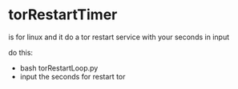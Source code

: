 # torRestartTimer
is for linux and it do a tor restart service with your seconds in input


do this:
- bash torRestartLoop.py
- input the seconds for restart tor
